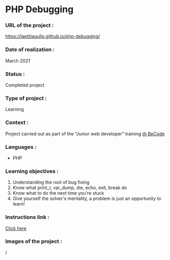 # PHP Debugging

### URL of the project :
https://laetitiagullo.github.io/php-debugging/

### Date of realization :
March 2021

### Status :
Completed project

### Type of project :
Learning

### Context :
Project carried out as part of the "Junior web developer" training [@ BeCode](https://becode.org/)

### Languages :
* PHP

### Learning objectives :
1. Understanding the root of bug fixing
2. Know what print_r, var_dump, die, echo, exit, break do
3. Know what to do the next time you're stuck
4. Give yourself the solver's mentality, a problem is just an opportunity to learn!

### Instructions link :
[Click here](https://github.com/becodeorg/LIE-Jepsen-4.27/tree/master/02-the-hills/02-php/04-debugging)

### Images of the project :
/

